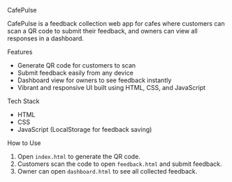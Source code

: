  CafePulse

CafePulse is a feedback collection web app for cafes where customers can scan a QR code to submit their feedback, 
and owners can view all responses in a dashboard.

 Features
- Generate QR code for customers to scan
- Submit feedback easily from any device
- Dashboard view for owners to see feedback instantly
- Vibrant and responsive UI built using HTML, CSS, and JavaScript

 Tech Stack
- HTML
- CSS
- JavaScript (LocalStorage for feedback saving)

 How to Use
1. Open `index.html` to generate the QR code.
2. Customers scan the code to open `feedback.html` and submit feedback.
3. Owner can open `dashboard.html` to see all collected feedback.



